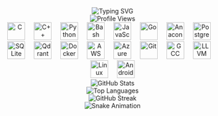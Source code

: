 <div align="center">
  <img src="https://readme-typing-svg.herokuapp.com?font=Fira+Code&size=30&duration=3000&pause=1000&color=00D4FF&center=true&vCenter=true&width=600&lines=Hey+!+I'm+Tushar;Welcome+to+my+profile+!" alt="Typing SVG" />
</div>

<div align="center">
  <img src="https://komarev.com/ghpvc/?username=T-H-E-Dark-NeX&color=blue&style=flat-square&label=Profile+Views" alt="Profile Views" />
</div>

<div align="center">
  <img src="https://cdn.jsdelivr.net/gh/devicons/devicon/icons/c/c-plain.svg" height="40" alt="C" />
  <img width="12" />
  <img src="https://cdn.jsdelivr.net/gh/devicons/devicon/icons/cplusplus/cplusplus-plain.svg" height="40" alt="C++" />
  <img width="12" />
  <img src="https://cdn.jsdelivr.net/gh/devicons/devicon/icons/python/python-plain.svg" height="40" alt="Python" />
  <img width="12" />
  <img src="https://cdn.jsdelivr.net/gh/devicons/devicon/icons/bash/bash-plain.svg" height="40" alt="Bash" />
  <img width="12" />
  <img src="https://cdn.jsdelivr.net/gh/devicons/devicon/icons/javascript/javascript-plain.svg" height="40" alt="JavaScript" />
  <img width="12" />
  <img src="https://cdn.jsdelivr.net/gh/devicons/devicon/icons/go/go-plain.svg" height="40" alt="Go" />
  <img width="12" />
  <img src="https://cdn.jsdelivr.net/gh/devicons/devicon/icons/anaconda/anaconda-original.svg" height="40" alt="Anaconda" />
  <img width="12" />  <img src="https://cdn.jsdelivr.net/gh/devicons/devicon/icons/postgresql/postgresql-plain.svg" height="40" alt="PostgreSQL" />
  <img width="12" />
  <img src="https://cdn.jsdelivr.net/gh/devicons/devicon/icons/sqlite/sqlite-original.svg" height="40" alt="SQLite" />
  <img width="12" />
  <img src="https://avatars.githubusercontent.com/u/73504361?s=200&v=4" height="40" alt="Qdrant" />
  <img width="12" />  <img src="https://cdn.jsdelivr.net/gh/devicons/devicon/icons/docker/docker-plain.svg" height="40" alt="Docker" />
  <img width="12" />
  <img src="https://cdn.jsdelivr.net/gh/devicons/devicon/icons/amazonwebservices/amazonwebservices-plain-wordmark.svg" height="40" alt="AWS" />
  <img width="12" />
  <img src="https://cdn.jsdelivr.net/gh/devicons/devicon/icons/azure/azure-original.svg" height="40" alt="Azure" />
  <img width="12" />
  <img src="https://cdn.jsdelivr.net/gh/devicons/devicon/icons/git/git-plain.svg" height="40" alt="Git" />
  <img width="12" />  <img src="https://cdn.jsdelivr.net/gh/devicons/devicon/icons/gcc/gcc-original.svg" height="40" alt="GCC" />
  <img width="12" />
  <img src="https://cdn.jsdelivr.net/gh/devicons/devicon/icons/llvm/llvm-original.svg" height="40" alt="LLVM" />
  <img width="12" />
  <img src="https://cdn.jsdelivr.net/gh/devicons/devicon/icons/linux/linux-original.svg" height="40" alt="Linux" />
  <img width="12" />
  <img src="https://cdn.jsdelivr.net/gh/devicons/devicon/icons/android/android-plain.svg" height="40" alt="Android" />
</div>

<div align="center">
  <img src="https://github-readme-stats.vercel.app/api?username=T-H-E-Dark-NeX&show_icons=true&theme=radical&hide_border=true&count_private=true&include_all_commits=true&hide_rank=true" alt="GitHub Stats" />
</div>

<div align="center">
  <img src="https://github-readme-stats.vercel.app/api/top-langs/?username=T-H-E-Dark-NeX&layout=compact&theme=radical&hide_border=true" alt="Top Languages" />
</div>

<div align="center">
  <img src="https://github-readme-streak-stats.herokuapp.com/?user=T-H-E-Dark-NeX&theme=radical&hide_border=true" alt="GitHub Streak" />
</div>

<div align="center">
  <img src="https://raw.githubusercontent.com/T-H-E-Dark-NeX/T-H-E-Dark-NeX/snake/snake.svg" alt="Snake Animation" />
</div>
